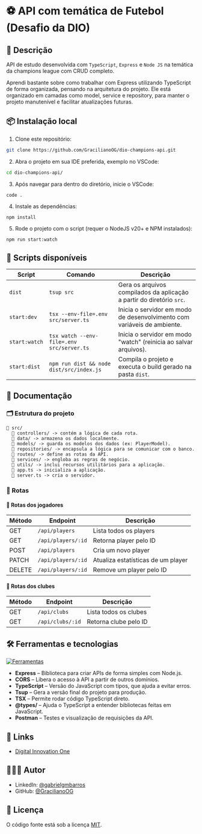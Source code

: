 # ⚽ API com temática de Futebol (Desafio da DIO)

## 📖 Descrição

API de estudo desenvolvida com `TypeScript`, `Express` e `Node JS` na temática da champions league com CRUD completo.

Aprendi bastante sobre como trabalhar com Express utilizando TypeScript de forma organizada, pensando na arquitetura do projeto. Ele está organizado em camadas como model, service e repository, para manter o projeto manutenível e facilitar atualizações futuras.

## 📦 Instalação local

1. Clone este repositório:

```bash
git clone https://github.com/GracilianoOG/dio-champions-api.git
```

2. Abra o projeto em sua IDE preferida, exemplo no VSCode:

```bash
cd dio-champions-api/
```

3. Após navegar para dentro do diretório, inicie o VSCode:

```base
code .
```

4. Instale as dependências:

```
npm install
```

5. Rode o projeto com o script (requer o NodeJS v20+ e NPM instalados):

```
npm run start:watch
```

## 📜 Scripts disponíveis

| Script        | Comando                                   | Descrição                                                               |
| ------------- | ----------------------------------------- | ----------------------------------------------------------------------- |
| `dist`        | `tsup src`                                | Gera os arquivos compilados da aplicação a partir do diretório `src`.   |
| `start:dev`   | `tsx --env-file=.env src/server.ts`       | Inicia o servidor em modo de desenvolvimento com variáveis de ambiente. |
| `start:watch` | `tsx watch --env-file=.env src/server.ts` | Inicia o servidor em modo "watch" (reinicia ao salvar arquivos).        |
| `start:dist`  | `npm run dist && node dist/src/index.js`  | Compila o projeto e executa o build gerado na pasta `dist`.             |

## 📒 Documentação

### 🗂️ Estrutura do projeto

```
📁 src/
  📁 controllers/ -> contém a lógica de cada rota.
  📁 data/ -> armazena os dados localmente.
  📁 models/ -> guarda os modelos dos dados (ex: PlayerModel).
  📁 repositories/ -> encapsula a lógica para se comunicar com o banco.
  📁 routes/ -> define as rotas da API.
  📁 services/ -> engloba as regras de negócio.
  📁 utils/ -> inclui recursos utilitários para a aplicação.
  📄 app.ts -> inicializa a aplicação.
  📄 server.ts -> cria o servidor.
```

### 🔀 Rotas

#### 📍 Rotas dos jogadores

| Método | Endpoint           | Descrição                          |
| ------ | ------------------ | ---------------------------------- |
| GET    | `/api/players`     | Lista todos os players             |
| GET    | `/api/players/:id` | Retorna player pelo ID             |
| POST   | `/api/players`     | Cria um novo player                |
| PATCH  | `/api/players/:id` | Atualiza estatísticas de um player |
| DELETE | `/api/players/:id` | Remove um player pelo ID           |

#### 📍 Rotas dos clubes

| Método | Endpoint         | Descrição             |
| ------ | ---------------- | --------------------- |
| GET    | `/api/clubs`     | Lista todos os clubes |
| GET    | `/api/clubs/:id` | Retorna clube pelo ID |

## 🛠️ Ferramentas e tecnologias

[![Ferramentas](https://skillicons.dev/icons?i=ts,js,nodejs,express,npm,vscode,postman)](https://skillicons.dev)

- **Express** – Biblioteca para criar APIs de forma simples com Node.js.
- **CORS** – Libera o acesso à API a partir de outros domínios.
- **TypeScript** – Versão do JavaScript com tipos, que ajuda a evitar erros.
- **Tsup** – Gera a versão final do projeto para produção.
- **TSX** – Permite rodar código TypeScript direto.
- **@types/** – Ajuda o TypeScript a entender bibliotecas feitas em JavaScript.
- **Postman** – Testes e visualização de requisições da API.

## 🔗 Links

- [Digital Innovation One](https://www.dio.me/)

## 🧑🏻‍💻 Autor

- LinkedIn: [@gabrielgmbarros](https://www.linkedin.com/in/gabrielgmbarros)
- GitHub: [@GracilianoOG](https://github.com/GracilianoOG)

## 📝 Licença

O código fonte está sob a licença [MIT](./LICENSE).
